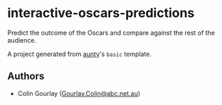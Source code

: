 # interactive-oscars-predictions

Predict the outcome of the Oscars and compare against the rest of the audience.

A project generated from [aunty](https://github.com/abcnews/aunty)'s `basic` template.

## Authors

- Colin Gourlay ([Gourlay.Colin@abc.net.au](mailto:Gourlay.Colin@abc.net.au))
